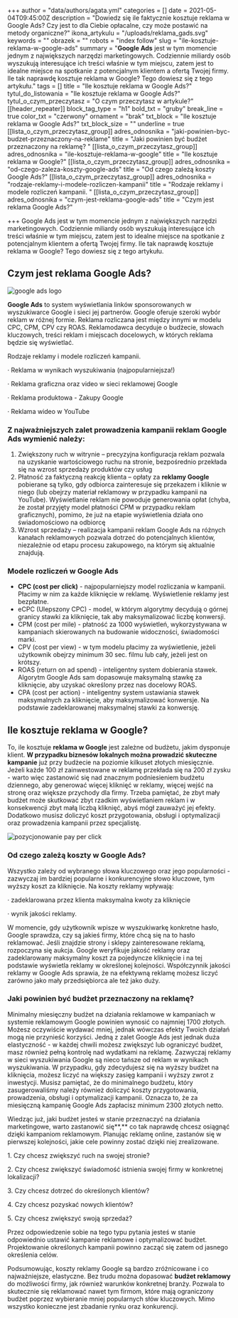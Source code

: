 +++
author = "data/authors/agata.yml"
categories = []
date = 2021-05-04T09:45:00Z
description = "Dowiedz się ile faktycznie kosztuje reklama w Google Ads? Czy jest to dla Ciebie opłacalne, czy może postawić na metody organiczne?"
ikona_artykulu = "/uploads/reklama_gads.svg"
keywords = ""
obrazek = ""
robots = "index follow"
slug = "ile-kosztuje-reklama-w-google-ads"
summary = "<strong>Google Ads</strong> jest w tym momencie jednym z największych narzędzi marketingowych. Codziennie miliardy osób wyszukują interesujące ich treści właśnie w tym miejscu, zatem jest to idealne miejsce na spotkanie z potencjalnym klientem a ofertą Twojej firmy. Ile tak naprawdę kosztuje reklama w Google? Tego dowiesz się z tego artykułu."
tags = []
title = "Ile kosztuje reklama w Google Ads?"
tytul_do_listowania = "Ile kosztuje reklama w Google Ads?"
tytul_o_czym_przeczytasz = "O czym przeczytasz w artykule?"
[[header_repeater]]
block_tag_type = "h1"
bold_txt = "gruby"
break_line = true
color_txt = "czerwony"
ornament = "brak"
txt_block = "Ile kosztuje reklama w Google Ads?"
txt_block_size = ""
underline = true
[[lista_o_czym_przeczytasz_group]]
adres_odnosnika = "jaki-powinien-byc-budzet-przeznaczony-na-reklame"
title = "Jaki powinien być budżet przeznaczony na reklamę? "
[[lista_o_czym_przeczytasz_group]]
adres_odnosnika = "ile-kosztuje-reklama-w-google"
title = "Ile kosztuje reklama w Google?"
[[lista_o_czym_przeczytasz_group]]
adres_odnosnika = "od-czego-zaleza-koszty-google-ads"
title = "Od czego zależą koszty Google Ads?"
[[lista_o_czym_przeczytasz_group]]
adres_odnosnika = "rodzaje-reklamy-i-modele-rozliczen-kampanii"
title = "Rodzaje reklamy i modele rozliczeń kampanii. "
[[lista_o_czym_przeczytasz_group]]
adres_odnosnika = "czym-jest-reklama-google-ads"
title = "Czym jest reklama Google Ads?"

+++
Google Ads jest w tym momencie jednym z największych narzędzi marketingowych. Codziennie miliardy osób wyszukują interesujące ich treści właśnie w tym miejscu, zatem jest to idealne miejsce na spotkanie z potencjalnym klientem a ofertą Twojej firmy. Ile tak naprawdę kosztuje reklama w Google? Tego dowiesz się z tego artykułu.

## Czym jest reklama Google Ads?

![google ads logo](/uploads/obrazblog1.png)

**Google Ads** to system wyświetlania linków sponsorowanych w wyszukiwarce Google i sieci jej partnerów. Google oferuje szeroki wybór reklam w różnej formie. Reklama rozliczana jest między innymi w modelu CPC, CPM, CPV czy ROAS. Reklamodawca decyduje o budżecie, słowach kluczowych, treści reklam i miejscach docelowych, w których reklama będzie się wyświetlać.

Rodzaje reklamy i modele rozliczeń kampanii.

· Reklama w wynikach wyszukiwania (najpopularniejsza!)

· Reklama graficzna oraz video w sieci reklamowej Google

· Reklama produktowa - Zakupy Google

· Reklama wideo w YouTube

### Z najważniejszych zalet prowadzenia kampanii reklam **Google Ads** wymienić należy:

1. Zwiększony ruch w witrynie – precyzyjna konfiguracja reklam pozwala na uzyskanie wartościowego ruchu na stronie, bezpośrednio przekłada się na wzrost sprzedaży produktów czy usług
2. Płatność za faktyczną reakcję klienta – opłaty za **reklamy Google** pobierane są tylko, gdy odbiorca zainteresuje się przekazem i kliknie w niego (lub obejrzy materiał reklamowy w przypadku kampanii na YouTube). Wyświetlanie reklam nie powoduje generowania opłat (chyba, że został przyjęty model płatności CPM w przypadku reklam graficznych), pomimo, że już na etapie wyświetlenia działa ono świadomościowo na odbiorcę
3. Wzrost sprzedaży – realizacja kampanii reklam Google Ads na różnych kanałach reklamowych pozwala dotrzeć do potencjalnych klientów, niezależnie od etapu procesu zakupowego, na którym się aktualnie znajdują.

### Modele rozliczeń w Google Ads

* **CPC (cost per click)** - najpopularniejszy model rozliczania w kampanii. Płacimy w nim za każde kliknięcie w reklamę. Wyświetlenie reklamy jest bezpłatne.
* eCPC (Ulepszony CPC) - model, w którym algorytmy decydują o górnej granicy stawki za kliknięcie, tak aby maksymalizować liczbę konwersji.
* CPM (cost per mile) - płatność za 1000 wyświetleń, wykorzystywana w kampaniach skierowanych na budowanie widoczności, świadomości marki.
* CPV (cost per view) - w tym modelu płacimy za wyświetlenie, jeżeli użytkownik obejrzy minimum 30 sec. filmu lub cały, jeżeli jest on krótszy.
* ROAS (return on ad spend) - inteligentny system dobierania stawek. Algorytm Google Ads sam dopasowuje maksymalną stawkę za kliknięcie, aby uzyskać określony przez nas docelowy ROAS.
* CPA (cost per action) - inteligentny system ustawiania stawek maksymalnych za kliknięcie, aby maksymalizować konwersje. Na podstawie zadeklarowanej maksymalnej stawki za konwersję.

## Ile kosztuje reklama w Google?

To, ile kosztuje **reklama w Google** jest zależne od budżetu, jakim dysponuje klient. **W przypadku biznesów lokalnych można prowadzić skuteczne kampanie** już przy budżecie na poziomie kilkuset złotych miesięcznie. Jeżeli każde 100 zł zainwestowane w reklamę przekłada się na 200 zł zysku - warto więc zastanowić się nad znacznym podniesieniem budżetu dziennego, aby generować więcej kliknięć w reklamy, więcej wejść na stronę oraz większe przychody dla firmy. Trzeba pamiętać, że zbyt mały budżet może skutkować zbyt rzadkim wyświetlaniem reklam i w konsekwencji zbyt małą liczbą kliknięć, abyś mógł zauważyć jej efekty. Dodatkowo musisz doliczyć koszt przygotowania, obsługi i optymalizacji oraz prowadzenia kampanii przez specjalistę.

![pozycjonowanie pay per click ](/uploads/obrazblog2.png)

### Od czego zależą koszty w Google Ads?

Wszystko zależy od wybranego słowa kluczowego oraz jego popularności - zazwyczaj im bardziej popularne i konkurencyjne słowo kluczowe, tym wyższy koszt za kliknięcie. Na koszty reklamy wpływają:

· zadeklarowana przez klienta maksymalna kwoty za kliknięcie

· wynik jakości reklamy.

W momencie, gdy użytkownik wpisze w wyszukiwarkę konkretne hasło, Google sprawdza, czy są jakieś firmy, które chcą się na to hasło reklamować. Jeśli znajdzie strony i sklepy zainteresowane reklamą, rozpoczyna się aukcja. Google weryfikuje jakość reklamy oraz zadeklarowany maksymalny koszt za pojedyncze kliknięcie i na tej podstawie wyświetla reklamy w określonej kolejności. Współczynnik jakości reklamy w Google Ads sprawia, że na efektywną reklamę możesz liczyć zarówno jako mały przedsiębiorca ale też jako duży.

### Jaki powinien być budżet przeznaczony na reklamę?

Minimalny miesięczny budżet na działania reklamowe w kampaniach w systemie reklamowym Google powinien wynosić co najmniej 1700 złotych. Możesz oczywiście wydawać mniej, jednak wówczas efekty Twoich działań mogą nie przynieść korzyści. Jedną z zalet Google Ads jest jednak duża elastyczność - w każdej chwili możesz zwiększyć lub ograniczyć budżet, masz również pełną kontrolę nad wydatkami na reklamę. Zazwyczaj reklamy w sieci wyszukiwania Google są nieco tańsze od reklam w wynikach wyszukiwania. W przypadku, gdy zdecydujesz się na wyższy budżet na kliknięcia, możesz liczyć na większy zasięg kampanii i wyższy zwrot z inwestycji. Musisz pamiętać, że do minimalnego budżetu, który zasugerowaliśmy należy również doliczyć koszty przygotowania, prowadzenia, obsługi i optymalizacji kampanii. Oznacza to, że za miesięczną kampanię Google Ads zapłacisz minimum 2300 złotych netto.

Wiedząc już, jaki budżet jesteś w stanie przeznaczyć na działania marketingowe, warto zastanowić się**,** co tak naprawdę chcesz osiągnąć dzięki kampaniom reklamowym. Planując reklamę online, zastanów się w pierwszej kolejności, jakie cele powinny zostać dzięki niej zrealizowane.

1\. Czy chcesz zwiększyć ruch na swojej stronie?

2\. Czy chcesz zwiększyć świadomość istnienia swojej firmy w konkretnej lokalizacji?

3\. Czy chcesz dotrzeć do określonych klientów?

4\. Czy chcesz pozyskać nowych klientów?

5\. Czy chcesz zwiększyć swoją sprzedaż?

Przez odpowiedzenie sobie na tego typu pytania jesteś w stanie odpowiednio ustawić kampanie reklamowe i optymalizować budżet. Projektowanie określonych kampanii powinno zacząć się zatem od jasnego określenia celów.

Podsumowując, koszty reklamy Google są bardzo zróżnicowane i co najważniejsze, elastyczne. Bez trudu można dopasować **budżet reklamowy** do możliwości firmy, jak również warunków konkretnej branży. Pozwala to skutecznie się reklamować nawet tym firmom, które mają ograniczony budżet poprzez wybieranie mniej popularnych słów kluczowych. Mimo wszystko konieczne jest zbadanie rynku oraz konkurencji.